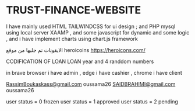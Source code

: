 # TRUST-FINANCE-WEBSITE
I have mainly used HTML TAILWINDCSS for ui design ; and PHP mysql using local server XAAMP , and some javascript for dynamic and some logic , and  i have implement charts using chart.js framework

الايقونات تم جلبها من موقع heroicoins https://heroicons.com/

CODIFICATION OF LOAN LOAN year and 4 randdom numbers

in brave browser i have admin , edge i have cashier , chrome i have client 


RassimBoukaskass@gmail.com oussama26
SAIDBRAHIMI@gmail.com oussama26

user status = 0 frozen 
user status = 1 approved
user status = 2 pending  